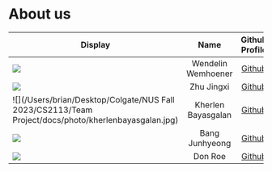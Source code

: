 # About us


Display |        Name        | Github Profile | Portfolio 
--------|:------------------:|:--------------:|:---------:
![](https://media.licdn.com/dms/image/C4D03AQGTLbALYjG82Q/profile-displayphoto-shrink_800_800/0/1580629728751?e=1701907200&v=beta&t=PEfw_qZfZA39rJRfo5_Pg4o_RmbPwdneiPX3ftNt9dA) | Wendelin Wemhoener | [Github](https://github.com/wendelinwemhoener/) | [Portfolio](docs/team/wendelinwemhoener.md)
![](https://via.placeholder.com/100.png?text=Photo) |     Zhu Jingxi     | [Github](https://github.com/Cheezeblokz) | [Portfolio](docs/team/zhujingxi.md)
![](/Users/brian/Desktop/Colgate/NUS Fall 2023/CS2113/Team Project/docs/photo/kherlenbayasgalan.jpg) | Kherlen Bayasgalan | [Github](https://github.com/Brian030601) | [Portfolio](docs/team/brian030601.md)
![](https://via.placeholder.com/100.png?text=Photo) |   Bang Junhyeong   | [Github](https://github.com/junhyeong0411) | [Portfolio](docs/team/bangjunhyeong.md)
![](https://via.placeholder.com/100.png?text=Photo) |      Don Roe       | [Github](https://github.com/) | [Portfolio](docs/team/johndoe.md)
